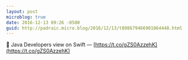```yaml
---
layout: post
microblog: true
date: 2016-12-13 09:26 -0500
guid: http://padraic.micro.blog/2016/12/13/t808679466901864448.html
---
```

🔗 Java Developers view on Swift — [https://t.co/gZS0AzzehK](https://t.co/gZS0AzzehK)
